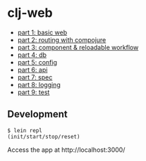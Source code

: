 # clj-web

- [part 1: basic web](doc/clj-web-from-the-ground-up-1.md)
- [part 2: routing with compojure](doc/clj-web-from-the-ground-up-2.md)
- [part 3: component & reloadable workflow](doc/clj-web-from-the-ground-up-3.md)
- [part 4: db](doc/clj-web-from-the-ground-up-4.md)
- [part 5: config](doc/clj-web-from-the-ground-up-5.md)
- [part 6: api](doc/clj-web-from-the-ground-up-6.md)
- [part 7: spec](doc/clj-web-from-the-ground-up-7.md)
- [part 8: logging](doc/clj-web-from-the-ground-up-8.md)
- [part 9: test](doc/clj-web-from-the-ground-up-9.md)

## Development

    $ lein repl
    (init/start/stop/reset)

 Access the app at http://localhost:3000/   
